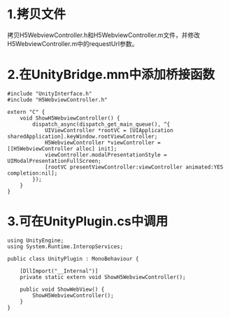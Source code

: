 # 1.拷贝文件
拷贝H5WebviewController.h和H5WebviewController.m文件，并修改H5WebviewController.m中的requestUrl参数。

# 2.在UnityBridge.mm中添加桥接函数

```
#include "UnityInterface.h"
#include "H5WebviewController.h"

extern "C" {
    void ShowH5WebviewController() {
        dispatch_async(dispatch_get_main_queue(), ^{
            UIViewController *rootVC = [UIApplication sharedApplication].keyWindow.rootViewController;
            H5WebviewController *viewController = [[H5WebviewController alloc] init];
            viewController.modalPresentationStyle = UIModalPresentationFullScreen;
            [rootVC presentViewController:viewController animated:YES completion:nil];
        });
    }
}
```

# 3.可在UnityPlugin.cs中调用

```
using UnityEngine;
using System.Runtime.InteropServices;

public class UnityPlugin : MonoBehaviour {

    [DllImport("__Internal")]
    private static extern void ShowH5WebviewController();

    public void ShowWebView() {
        ShowH5WebviewController();
    }
}

```
